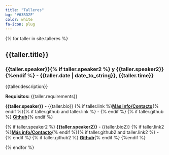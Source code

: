 ```yaml
---
title: "Talleres"
bg: '#63BD2F'
color: white
fa-icon: plug
---
```


{% for taller in site.talleres %}
<a id="{{taller.keyword}}"></a>

## **{{taller.title}}**

### {{taller.speaker}}{% if taller.speaker2 %} y {{taller.speaker2}}{%endif %} - {{taller.date | date_to_string}},  {{taller.time}}

{{taller.description}}

**Requisitos:** {{taller.requirements}}

**{{taller.speaker}}** - {{taller.bio}}
{% if taller.link %}[**Más info/Contacto**]({{taller.link}}){% endif %}{% if taller.github and taller.link %} - {% endif %} {% if taller.github %} [**Github**]({{taller.github}}){% endif %}

{% if taller.speaker2 %}
**{{taller.speaker2}}** - {{taller.bio2}}
{% if taller.link2 %}[**Más info/Contacto**]({{taller.link2}}){% endif %}{% if taller.github2 and taller.link2 %} - {% endif %} {% if taller.github2 %} [**Github**]({{taller.github2}}){% endif %}
{%endif %}

{% endfor %}
